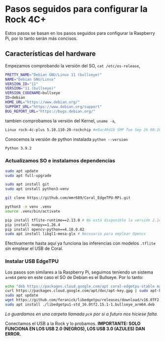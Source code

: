 # Pasos seguidos para configurar la Rock 4C+

Estos pasos se basan en los pasos seguidos para configurar la Raspberry Pi, por lo tanto serán más concisos.

## Características del hardware

Empezamos comprobando la versión del SO, `cat /etc/os-release`,

```bash
PRETTY_NAME="Debian GNU/Linux 11 (bullseye)"
NAME="Debian GNU/Linux"
VERSION_ID="11"
VERSION="11 (bullseye)"
VERSION_CODENAME=bullseye
ID=debian
HOME_URL="https://www.debian.org/"
SUPPORT_URL="https://www.debian.org/support"
BUG_REPORT_URL="https://bugs.debian.org/"
```

tambien comprobamos la versión del Kernel, `uname -a`,

```bash
Linux rock-4c-plus 5.10.110-20-rockchip #e0ac49d1b SMP Tue Sep 26 08:20:36 UTC 2023 aarch64 GNU/Linux
```

Conocemos la versión de python instalada `python --version`

```bash
Python 3.9.2
```

### Actualizamos SO e instalamos dependencias

```bash
sudo apt update
sudo apt full-upgrade

sudo apt install git
sudo apt install python3-venv

git clone https://github.com/mmr689/Coral_EdgeTPU-RPi.git

python3 -m venv .venv
source .venv/bin/activate

pip install tflite-runtime==2.13.0 # No está disponible la versión 2.14.0 como en la RPi, lo importante es que sea superior a 2.11
pip install numpy==1.26.4
pip install opencv-python==4.10.0.82
sudo apt install libgl1-mesa-glx # Necesario para emplear Opencv
```

Efectivamente hasta aquí ya funciona las inferencias con modelos `.tflite` sin emplear el USB de Coral.

### Instalar USB EdgeTPU

Los pasos son similares a la Raspberry Pi, seguimos teniendo un sistema `arm64` pero en este caso el SO de Debian es el Bullseye. Por lo tanto:

```bash
echo "deb https://packages.cloud.google.com/apt coral-edgetpu-stable main" | sudo tee /etc/apt/sources.list.d/coral-edgetpu.list
curl https://packages.cloud.google.com/apt/doc/apt-key.gpg | sudo apt-key add -
sudo apt update
wget https://github.com/feranick/libedgetpu/releases/download/v16.0TF2.15.1-1/libedgetpu1-std_16.0tf2.15.1-1.bullseye_arm64.deb
sudo apt install ./libedgetpu1-std_16.0tf2.15.1-1.bullseye_arm64.deb
```

*Lo guardamos en una carpeta llamada `pck` por si a futuro nos hiciese falta.*

Conectamos el USB a la Rock y lo probamos. **IMPORTANTE: SOLO FUNCIONA EN LOS USB 2.0 (NEGROS), LOS USB 3.0 (AZULES) DAN ERROR.**